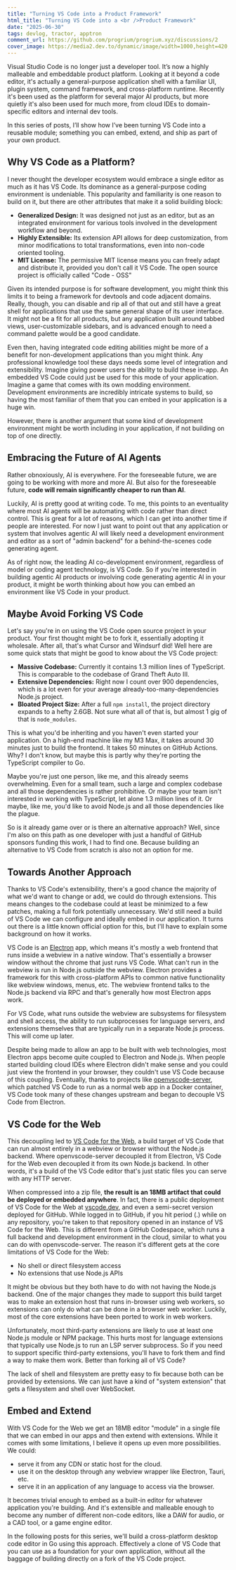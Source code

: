 ```yaml
---
title: "Turning VS Code into a Product Framework"
html_title: "Turning VS Code into a <br />Product Framework"
date: "2025-06-30"
tags: devlog, tractor, apptron
comment_url: https://github.com/progrium/progrium.xyz/discussions/2
cover_image: https://media2.dev.to/dynamic/image/width=1000,height=420,fit=cover,gravity=auto,format=auto/https%3A%2F%2Fdev-to-uploads.s3.amazonaws.com%2Fuploads%2Farticles%2Fw273llqfnzo9kfrgv2k5.jpeg
---
```

Visual Studio Code is no longer just a developer tool. It’s now a highly malleable and embeddable product platform. Looking at it beyond a code editor, it's actually a general-purpose application shell with a familiar UI, plugin system, command framework, and cross-platform runtime. Recently it's been used as the platform for several major AI products, but more quietly it's also been used for much more, from cloud IDEs to domain-specific editors and internal dev tools.

In this series of posts, I’ll show how I’ve been turning VS Code into a reusable module; something you can embed, extend, and ship as part of your own product.

## Why VS Code as a Platform?

I never thought the developer ecosystem would embrace a single editor as much as it has VS Code. Its dominance as a general-purpose coding environment is undeniable. This popularity and familiarity is one reason to build on it, but there are other attributes that make it a solid building block:

* **Generalized Design:** It was designed not just as an editor, but as an integrated environment for various tools involved in the development workflow and beyond.
* **Highly Extensible:** Its extension API allows for deep customization, from minor modifications to total transformations, even into non-code oriented tooling.
* **MIT License:** The permissive MIT license means you can freely adapt and distribute it, provided you don't call it VS Code. The open source project is officially called "Code - OSS"

Given its intended purpose is for software development, you might think this limits it to being a framework for devtools and code adjacent domains. Really, though, you can disable and rip all of that out and still have a great shell for applications that use the same general shape of its user interface. It might not be a fit for all products, but any application built around tabbed views, user-customizable sidebars, and is advanced enough to need a command palette would be a good candidate.

Even then, having integrated code editing abilities might be more of a benefit for non-development applications than you might think. Any professional knowledge tool these days needs some level of integration and extensibility. Imagine giving power users the ability to build these in-app. An embedded VS Code could just be used for this mode of your application. Imagine a game that comes with its own modding environment. Development environments are incredibly intricate systems to build, so having the most familiar of them that you can embed in your application is a huge win.  

However, there is another argument that some kind of development environment might be worth including in your application, if not building on top of one directly.

## Embracing the Future of AI Agents

Rather obnoxiously, AI is everywhere. For the foreseeable future, we are going to be working with more and more AI. But also for the foreseeable future, **code will remain significantly cheaper to run than AI**. 

Luckily, AI is pretty good at writing code. To me, this points to an eventuality where most AI agents will be automating with code rather than direct control. This is great for a lot of reasons, which I can get into another time if people are interested. For now I just want to point out that any application or system that involves agentic AI will likely need a development environment and editor as a sort of "admin backend" for a behind-the-scenes code generating agent. 

As of right now, the leading AI co-development environment, regardless of model or coding agent technology, is VS Code. So if you're interested in building agentic AI products or involving code generating agentic AI in your product, it might be worth thinking about how you can embed an environment like VS Code in your product. 

## Maybe Avoid Forking VS Code

Let's say you're in on using the VS Code open source project in your product. Your first thought might be to fork it, essentially adopting it wholesale. After all, that's what Cursor and Windsurf did! Well here are some quick stats that might be good to know about the VS Code project:

* **Massive Codebase:** Currently it contains 1.3 million lines of TypeScript. This is comparable to the codebase of Grand Theft Auto III.
* **Extensive Dependencies:** Right now I count over 900 dependencies, which is a lot even for your average already-too-many-dependencies Node.js project.
* **Bloated Project Size:** After a full `npm install`, the project directory expands to a hefty 2.6GB. Not sure what all of that is, but almost 1 gig of that is `node_modules`.

This is what you'd be inheriting and you haven't even started your application. On a high-end machine like my M3 Max, it takes around 30 minutes just to build the frontend. It takes 50 minutes on GitHub Actions. Why? I don't know, but maybe this is partly why they're porting the TypeScript compiler to Go.

Maybe you're just one person, like me, and this already seems overwhelming. Even for a small team, such a large and complex codebase and all those dependencies is rather prohibitive. Or maybe your team isn't interested in working with TypeScript, let alone 1.3 million lines of it. Or maybe, like me, you'd like to avoid Node.js and all those dependencies like the plague. 

So is it already game over or is there an alternative approach? Well, since I'm also on this path as one developer with just a handful of GitHub sponsors funding this work, I had to find one. Because building an alternative to VS Code from scratch is also not an option for me.

## Towards Another Approach

Thanks to VS Code's extensibility, there's a good chance the majority of what we'd want to change or add, we could do through extensions. This means changes to the codebase could at least be minimized to a few patches, making a full fork potentially unnecessary. We'd still need a build of VS Code we can configure and ideally embed in our application. It turns out there is a little known official option for this, but I'll have to explain some background on how it works.

VS Code is an [Electron](https://www.electronjs.org/) app, which means it's mostly a web frontend that runs inside a webview in a native window. That's essentially a browser window without the chrome that just runs VS Code. What can't run in the webview is run in Node.js outside the webview. Electron provides a framework for this with cross-platform APIs to common native functionality like webview windows, menus, etc. The webview frontend talks to the Node.js backend via RPC and that's generally how most Electron apps work.

For VS Code, what runs outside the webview are subsystems for filesystem and shell access, the ability to run subprocesses for language servers, and extensions themselves that are typically run in a separate Node.js process. This will come up later.

Despite being made to allow an app to be built with web technologies, most Electron apps become quite coupled to Electron and Node.js. When people started building cloud IDEs where Electron didn't make sense and you could just view the frontend in your browser, they couldn't use VS Code because of this coupling. Eventually, thanks to projects like [openvscode-server](https://github.com/gitpod-io/openvscode-server), which patched VS Code to run as a normal web app in a Docker container, VS Code took many of these changes upstream and began to decouple VS Code from Electron.

## VS Code for the Web

This decoupling led to [VS Code for the Web](https://code.visualstudio.com/docs/setup/vscode-web), a build target of VS Code that can run almost entirely in a webview or browser without the Node.js backend. Where openvscode-server decoupled it from Electron, VS Code for the Web even decoupled it from its own Node.js backend. In other words, it's a build of the VS Code editor that's just static files you can serve with any HTTP server.

When compressed into a zip file, **the result is an 18MB artifact that could be deployed or embedded anywhere**. In fact, there is a public deployment of VS Code for the Web at [vscode.dev](https://vscode.dev/), and even a semi-secret version deployed for GitHub. While logged in to GitHub, if you hit period (.) while on any repository, you're taken to that repository opened in an instance of VS Code for the Web. This is different from a GitHub Codespace, which runs a full backend and development environment in the cloud, similar to what you can do with openvscode-server. The reason it's different gets at the core limitations of VS Code for the Web:

* No shell or direct filesystem access
* No extensions that use Node.js APIs

It might be obvious but they both have to do with not having the Node.js backend. One of the major changes they made to support this build target was to make an extension host that runs in-browser using web workers, so extensions can only do what can be done in a browser web worker. Luckily, most of the core extensions have been ported to work in web workers. 

Unfortunately, most third-party extensions are likely to use at least one Node.js module or NPM package. This hurts most for language extensions that typically use Node.js to run an LSP server subprocess. So if you need to support specific third-party extensions, you'll have to fork them and find a way to make them work. Better than forking all of VS Code?

The lack of shell and filesystem are pretty easy to fix because both can be provided by extensions. We can just have a kind of "system extension" that gets a filesystem and shell over WebSocket.

## Embed and Extend

With VS Code for the Web we get an 18MB editor "module" in a single file that we can embed in our apps and then extend with extensions. While it comes with some limitations, I believe it opens up even more possibilities. We could:

* serve it from any CDN or static host for the cloud. 
* use it on the desktop through any webview wrapper like Electron, Tauri, etc. 
* serve it in an application of any language to access via the browser.

It becomes trivial enough to embed as a built-in editor for whatever application you're building. And it's extensible and malleable enough to become any number of different non-code editors, like a DAW for audio, or a CAD tool, or a game engine editor.

In the following posts for this series, we'll build a cross-platform desktop code editor in Go using this approach. Effectively a clone of VS Code that you can use as a foundation for your own application, without all the baggage of building directly on a fork of the VS Code project.
